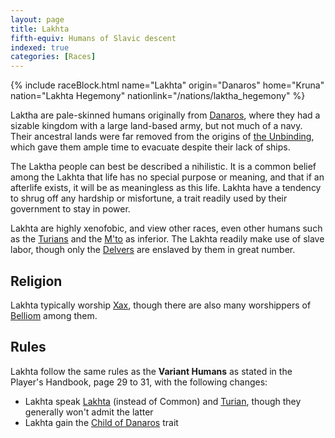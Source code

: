 ```yaml
---
layout: page
title: Lakhta
fifth-equiv: Humans of Slavic descent
indexed: true
categories: [Races]
---
```


{% include raceBlock.html name="Lakhta" origin="Danaros" home="Kruna" nation="Lakhta Hegemony" nationlink="/nations/laktha_hegemony" %}

Laktha are pale-skinned humans originally from [Danaros](/locations/danaros), where they had a sizable kingdom with a
large land-based army, but not much of a navy. Their ancestral lands were far removed from the origins of [the Unbinding](/history/the-unbinding),
which gave them ample time to evacuate despite their lack of ships.

The Laktha people can best be described a nihilistic. It is a common belief among the Lakhta that life has no special
 purpose or meaning, and that if an afterlife exists, it will be as meaningless as this life. Lakhta have a tendency to
  shrug off any hardship or misfortune, a trait readily used by their government to stay in power.

Lakhta are highly xenofobic, and view other races, even other humans such as the [Turians](/races/turians) and the [M'to](/races/mto) as inferior. The Lakhta
readily make use of slave labor, though only the [Delvers](/races/delvers) are enslaved by them in great number.

## Religion

Lakhta typically worship [Xax](/pantheons/the_unscathed), though there are also many worshippers of [Belliom](/pantheons/the_unscathed) among them.

## Rules

Lakhta follow the same rules as the **Variant Humans** as stated in the Player's Handbook, page 29 to 31, with the following changes:

- Lakhta speak [Lakhta](/general/languages) (instead of Common) and [Turian](/general/languages), though they generally won't admit the latter
- Lakhta gain the [Child of Danaros](/rules/child_of_danaros) trait
